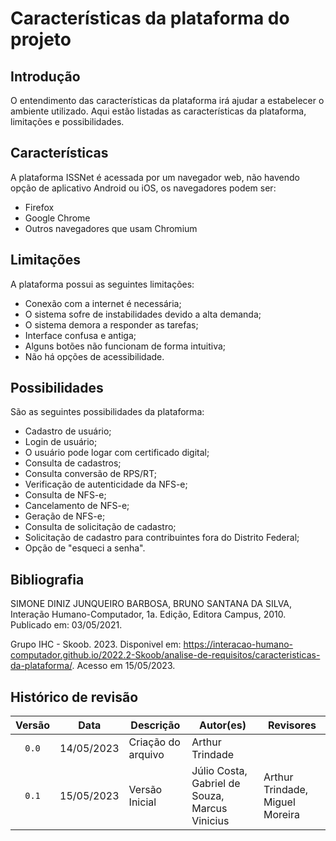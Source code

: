 # Características da plataforma do projeto
## Introdução
O entendimento das características da plataforma irá ajudar a estabelecer o ambiente utilizado. Aqui estão listadas as características da plataforma, limitações e possibilidades.

## Características
A plataforma ISSNet é acessada por um navegador web, não havendo opção de aplicativo Android ou iOS, os navegadores podem ser:

- Firefox
- Google Chrome
- Outros navegadores que usam Chromium

## Limitações
A plataforma possui as seguintes limitações:

- Conexão com a internet é necessária;
- O sistema sofre de instabilidades devido a alta demanda;
- O sistema demora a responder as tarefas;
- Interface confusa e antiga;
- Alguns botões não funcionam de forma intuitiva;
- Não há opções de acessibilidade.

## Possibilidades
São as seguintes possibilidades da plataforma:

- Cadastro de usuário;
- Login de usuário;
- O usuário pode logar com certificado digital;
- Consulta de cadastros;
- Consulta conversão de RPS/RT;
- Verificação de autenticidade da NFS-e;
- Consulta de NFS-e;
- Cancelamento de NFS-e;
- Geração de NFS-e;
- Consulta de solicitação de cadastro;
- Solicitação de cadastro para contribuintes fora do Distrito Federal;
- Opção de "esqueci a senha".


<!-- ## Referências -->
<!-- FONTES CITADAS UTILIZADAS PARA EMBASAR O TEXTO. REMOVER CASO NÃO HOUVER  -->

## Bibliografia
SIMONE DINIZ JUNQUEIRO BARBOSA, BRUNO SANTANA DA SILVA, Interação Humano-Computador, 1a.
Edição, Editora Campus, 2010. Publicado em: 03/05/2021.

Grupo IHC - Skoob. 2023. Disponivel em: <https://interacao-humano-computador.github.io/2022.2-Skoob/analise-de-requisitos/caracteristicas-da-plataforma/>. Acesso em 15/05/2023.
<!-- FONTES CONSULTADAS DURANTE A ELABORAÇÃO DO TEXTO, CITADAS OU NÃO. REMOVER CASO NÃO HOUVER -->

## Histórico de revisão

| Versão     | Data        | Descrição            | Autor(es)                          | Revisores      |
| :--------: | :---------: | -------------------- | ---------------------------------- | -------------- |
| `0.0`      |  14/05/2023 | Criação do arquivo   | Arthur Trindade                    |  |
| `0.1`      |  15/05/2023 | Versão Inicial       | Júlio Costa, Gabriel de Souza, Marcus Vinicius      | Arthur Trindade, Miguel Moreira|
